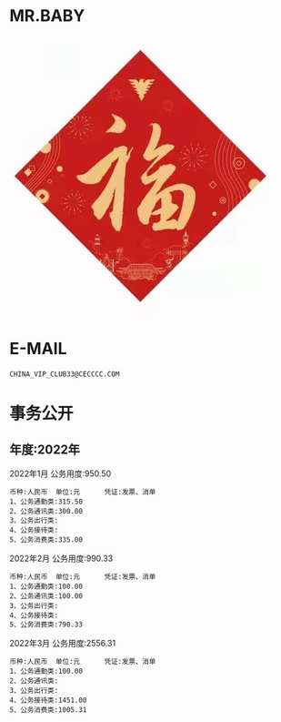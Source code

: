 MR.BABY
======

![image](image/loveF.jpg)

E-MAIL
======

```bash
CHINA_VIP_CLUB33@CECCCC.COM
```

事务公开
======

年度:2022年 
---

2022年1月   公务用度:950.50
```bash
币种:人民币  单位:元      凭证:发票、消单
1、公务通勤类:315.50
2、公务通讯类:300.00
3、公务出行类:
4、公务接待类:
5、公务消费类:335.00
```

2022年2月   公务用度:990.33
```bash
币种:人民币  单位:元      凭证:发票、消单
1、公务通勤类:100.00
2、公务通讯类:100.00
3、公务出行类:
4、公务接待类:
5、公务消费类:790.33
```


2022年3月   公务用度:2556.31
```bash
币种:人民币  单位:元      凭证:发票、消单
1、公务通勤类:100.00
2、公务通讯类:
3、公务出行类:
4、公务接待类:1451.00
5、公务消费类:1005.31
```



















